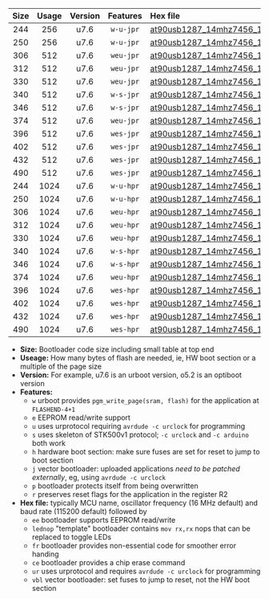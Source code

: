 |Size|Usage|Version|Features|Hex file|
|:-:|:-:|:-:|:-:|:--|
|244|256|u7.6|`w-u-jpr`|[at90usb1287_14mhz7456_115200bps_ur_vbl.hex](https://raw.githubusercontent.com/stefanrueger/urboot/main//at90usb1287_14mhz7456_115200bps_ur_vbl.hex)|
|250|256|u7.6|`w-u-jpr`|[at90usb1287_14mhz7456_115200bps_lednop_ur_vbl.hex](https://raw.githubusercontent.com/stefanrueger/urboot/main//at90usb1287_14mhz7456_115200bps_lednop_ur_vbl.hex)|
|306|512|u7.6|`weu-jpr`|[at90usb1287_14mhz7456_115200bps_ee_ur_vbl.hex](https://raw.githubusercontent.com/stefanrueger/urboot/main//at90usb1287_14mhz7456_115200bps_ee_ur_vbl.hex)|
|312|512|u7.6|`weu-jpr`|[at90usb1287_14mhz7456_115200bps_ee_lednop_ur_vbl.hex](https://raw.githubusercontent.com/stefanrueger/urboot/main//at90usb1287_14mhz7456_115200bps_ee_lednop_ur_vbl.hex)|
|330|512|u7.6|`weu-jpr`|[at90usb1287_14mhz7456_115200bps_ee_lednop_fr_ur_vbl.hex](https://raw.githubusercontent.com/stefanrueger/urboot/main//at90usb1287_14mhz7456_115200bps_ee_lednop_fr_ur_vbl.hex)|
|340|512|u7.6|`w-s-jpr`|[at90usb1287_14mhz7456_115200bps_vbl.hex](https://raw.githubusercontent.com/stefanrueger/urboot/main//at90usb1287_14mhz7456_115200bps_vbl.hex)|
|346|512|u7.6|`w-s-jpr`|[at90usb1287_14mhz7456_115200bps_lednop_vbl.hex](https://raw.githubusercontent.com/stefanrueger/urboot/main//at90usb1287_14mhz7456_115200bps_lednop_vbl.hex)|
|374|512|u7.6|`weu-jpr`|[at90usb1287_14mhz7456_115200bps_ee_lednop_fr_ce_ur_vbl.hex](https://raw.githubusercontent.com/stefanrueger/urboot/main//at90usb1287_14mhz7456_115200bps_ee_lednop_fr_ce_ur_vbl.hex)|
|396|512|u7.6|`wes-jpr`|[at90usb1287_14mhz7456_115200bps_ee_vbl.hex](https://raw.githubusercontent.com/stefanrueger/urboot/main//at90usb1287_14mhz7456_115200bps_ee_vbl.hex)|
|402|512|u7.6|`wes-jpr`|[at90usb1287_14mhz7456_115200bps_ee_lednop_vbl.hex](https://raw.githubusercontent.com/stefanrueger/urboot/main//at90usb1287_14mhz7456_115200bps_ee_lednop_vbl.hex)|
|432|512|u7.6|`wes-jpr`|[at90usb1287_14mhz7456_115200bps_ee_lednop_fr_vbl.hex](https://raw.githubusercontent.com/stefanrueger/urboot/main//at90usb1287_14mhz7456_115200bps_ee_lednop_fr_vbl.hex)|
|490|512|u7.6|`wes-jpr`|[at90usb1287_14mhz7456_115200bps_ee_lednop_fr_ce_vbl.hex](https://raw.githubusercontent.com/stefanrueger/urboot/main//at90usb1287_14mhz7456_115200bps_ee_lednop_fr_ce_vbl.hex)|
|244|1024|u7.6|`w-u-hpr`|[at90usb1287_14mhz7456_115200bps_ur.hex](https://raw.githubusercontent.com/stefanrueger/urboot/main//at90usb1287_14mhz7456_115200bps_ur.hex)|
|250|1024|u7.6|`w-u-hpr`|[at90usb1287_14mhz7456_115200bps_lednop_ur.hex](https://raw.githubusercontent.com/stefanrueger/urboot/main//at90usb1287_14mhz7456_115200bps_lednop_ur.hex)|
|306|1024|u7.6|`weu-hpr`|[at90usb1287_14mhz7456_115200bps_ee_ur.hex](https://raw.githubusercontent.com/stefanrueger/urboot/main//at90usb1287_14mhz7456_115200bps_ee_ur.hex)|
|312|1024|u7.6|`weu-hpr`|[at90usb1287_14mhz7456_115200bps_ee_lednop_ur.hex](https://raw.githubusercontent.com/stefanrueger/urboot/main//at90usb1287_14mhz7456_115200bps_ee_lednop_ur.hex)|
|330|1024|u7.6|`weu-hpr`|[at90usb1287_14mhz7456_115200bps_ee_lednop_fr_ur.hex](https://raw.githubusercontent.com/stefanrueger/urboot/main//at90usb1287_14mhz7456_115200bps_ee_lednop_fr_ur.hex)|
|340|1024|u7.6|`w-s-hpr`|[at90usb1287_14mhz7456_115200bps.hex](https://raw.githubusercontent.com/stefanrueger/urboot/main//at90usb1287_14mhz7456_115200bps.hex)|
|346|1024|u7.6|`w-s-hpr`|[at90usb1287_14mhz7456_115200bps_lednop.hex](https://raw.githubusercontent.com/stefanrueger/urboot/main//at90usb1287_14mhz7456_115200bps_lednop.hex)|
|374|1024|u7.6|`weu-hpr`|[at90usb1287_14mhz7456_115200bps_ee_lednop_fr_ce_ur.hex](https://raw.githubusercontent.com/stefanrueger/urboot/main//at90usb1287_14mhz7456_115200bps_ee_lednop_fr_ce_ur.hex)|
|396|1024|u7.6|`wes-hpr`|[at90usb1287_14mhz7456_115200bps_ee.hex](https://raw.githubusercontent.com/stefanrueger/urboot/main//at90usb1287_14mhz7456_115200bps_ee.hex)|
|402|1024|u7.6|`wes-hpr`|[at90usb1287_14mhz7456_115200bps_ee_lednop.hex](https://raw.githubusercontent.com/stefanrueger/urboot/main//at90usb1287_14mhz7456_115200bps_ee_lednop.hex)|
|432|1024|u7.6|`wes-hpr`|[at90usb1287_14mhz7456_115200bps_ee_lednop_fr.hex](https://raw.githubusercontent.com/stefanrueger/urboot/main//at90usb1287_14mhz7456_115200bps_ee_lednop_fr.hex)|
|490|1024|u7.6|`wes-hpr`|[at90usb1287_14mhz7456_115200bps_ee_lednop_fr_ce.hex](https://raw.githubusercontent.com/stefanrueger/urboot/main//at90usb1287_14mhz7456_115200bps_ee_lednop_fr_ce.hex)|

- **Size:** Bootloader code size including small table at top end
- **Useage:** How many bytes of flash are needed, ie, HW boot section or a multiple of the page size
- **Version:** For example, u7.6 is an urboot version, o5.2 is an optiboot version
- **Features:**
  + `w` urboot provides `pgm_write_page(sram, flash)` for the application at `FLASHEND-4+1`
  + `e` EEPROM read/write support
  + `u` uses urprotocol requiring `avrdude -c urclock` for programming
  + `s` uses skeleton of STK500v1 protocol; `-c urclock` and `-c arduino` both work
  + `h` hardware boot section: make sure fuses are set for reset to jump to boot section
  + `j` vector bootloader: uploaded applications *need to be patched externally*, eg, using `avrdude -c urclock`
  + `p` bootloader protects itself from being overwritten
  + `r` preserves reset flags for the application in the register R2
- **Hex file:** typically MCU name, oscillator frequency (16 MHz default) and baud rate (115200 default) followed by
  + `ee` bootloader supports EEPROM read/write
  + `lednop` "template" bootloader contains `mov rx,rx` nops that can be replaced to toggle LEDs
  + `fr` bootloader provides non-essential code for smoother error handing
  + `ce` bootloader provides a chip erase command
  + `ur` uses urprotocol and requires `avrdude -c urclock` for programming
  + `vbl` vector bootloader: set fuses to jump to reset, not the HW boot section
